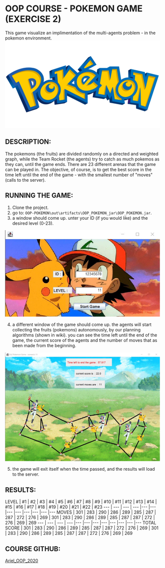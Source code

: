 # OOP COURSE  - POKEMON GAME (EXERCISE 2)

This game visualize an implimentation of the multi-agents problem - in the pokemon environment.
![alt text](https://github.com/morbuzaglo/OOP-POKEMON/blob/main/data/Pokemon-Logo.png?raw=true)

## DESCRIPTION:

The pokemons (the fruits) are divided randomly on a directed and weighted graph, while the Team Rocket (the agents) try to catch as much pokemos as they can, until the game ends.
There are 23 different arenas that the game can be played in.
The objective, of course, is to get the best score in the time left until the end of the game - with the smallest number of "moves" (calls to the server).


## RUNNING THE GAME:

1. Clone the project.
2. go to: `OOP-POKEMON\out\artifacts\OOP_POKEMON_jar\OOP_POKEMON.jar`.
3. a window should come up. unter your ID (if you would like) and the desired level (0-23).

![alt text](https://github.com/morbuzaglo/OOP-POKEMON/blob/main/data/idandlevel.jpg?raw=true)

4. a different window of the game should come up. the agents will start collecting the fruits (pokemons) autonomously, by our planning algorithms (shown in wiki). you can see the time left until the end of the game, the current score of the agents and the number of moves that as been made from the beginning.

![alt text](https://github.com/morbuzaglo/OOP-POKEMON/blob/main/data/aren1.jpg?raw=true)

5. the game will exit itself when the time passed, and the results will load to the server.

## RESULTS:

LEVEL | #1 | #2 | #3 | #4 | #5 | #6 | #7 | #8 | #9 | #10 | #11 | #12 | #13 | #14 | #15 | #16 | #17 | #18 | #19 | #20 | #21 | #22 | #23
--- | --- | --- | --- |--- |--- |--- |--- |--- |--- |--- |---
MOVES | 301 | 283 | 290 | 286 | 289 | 285 | 287 | 287 | 272 | 276 | 269 | 301 | 283 | 290 | 286 | 289 | 285 | 287 | 287 | 272 | 276 | 269 | 269
--- | --- | --- | --- |--- |--- |--- |--- |--- |--- |--- |---
TOTAL SCORE  | 301 | 283 | 290 | 286 | 289 | 285 | 287 | 287 | 272 | 276 | 269 | 301 | 283 | 290 | 286 | 289 | 285 | 287 | 287 | 272 | 276 | 269 | 269




## COURSE GITHUB:
[Ariel_OOP_2020](https://github.com/simon-pikalov/Ariel_OOP_2020)
